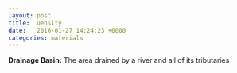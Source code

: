 ```yaml
---
layout: post
title:  Density
date:   2016-01-27 14:24:23 +0000
categories: materials
---
```

**Drainage Basin:**
The area drained by a river and all of its tributaries